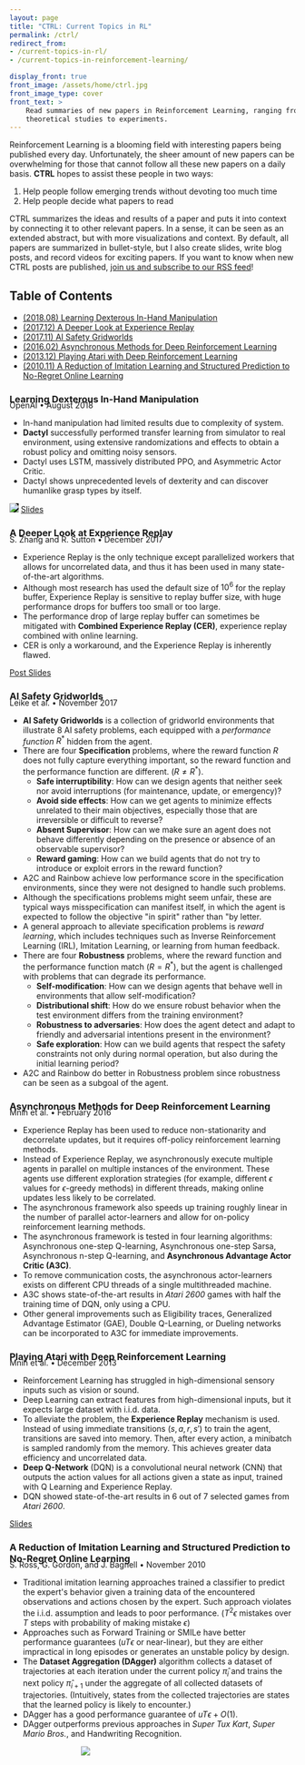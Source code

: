 ```yaml
---
layout: page
title: "CTRL: Current Topics in RL"
permalink: /ctrl/
redirect_from: 
- /current-topics-in-rl/
- /current-topics-in-reinforcement-learning/

display_front: true
front_image: /assets/home/ctrl.jpg
front_image_type: cover
front_text: >
    Read summaries of new papers in Reinforcement Learning, ranging from
    theoretical studies to experiments.
---
```


Reinforcement Learning is a blooming field with interesting papers being published every day. Unfortunately, the sheer amount of new papers can be overwhelming for those that cannot follow all these new papers on a daily basis. **CTRL** hopes to assist these people in two ways:

1. Help people follow emerging trends without devoting too much time
2. Help people decide what papers to read

CTRL summarizes the ideas and results of a paper and puts it into context by connecting it to other relevant papers. In a sense, it can be seen as an extended abstract, but with more visualizations and context. By default, all papers are summarized in bullet-style, but I also create slides, write blog posts, and record videos for exciting papers. If you want to know when new CTRL posts are published, [join us and subscribe to our RSS feed](/feed.xml)!

## Table of Contents

 * [(2018.08) Learning Dexterous In-Hand Manipulation](#learning-dexterous-in-hand-manipulation)
 * [(2017.12) A Deeper Look at Experience Replay](#a-deeper-look-at-experience-replay)
 * [(2017.11) AI Safety Gridworlds](#ai-safety-gridworlds)
 * [(2016.02) Asynchronous Methods for Deep Reinforcement Learning](#asynchronous-methods-for-deep-reinforcement-learning)
 * [(2013.12) Playing Atari with Deep Reinforcement Learning](#playing-atari-with-deep-reinforcement-learning)
 * [(2010.11) A Reduction of Imitation Learning and Structured Prediction to No-Regret Online Learning](#a-reduction-of-imitation-learning-and-structured-prediction-to-no-regret-online-learning)

### Learning Dexterous In-Hand Manipulation

<p style="margin-top: -24px;">OpenAI • August 2018</p>

 - In-hand manipulation had limited results due to complexity of system.
 - **Dactyl** successfully performed transfer learning from simulator to real environment, using extensive randomizations and effects to obtain a robust policy and omitting noisy sensors.
 - Dactyl uses LSTM, massively distributed PPO, and Asymmetric Actor Critic.
 - Dactyl shows unprecedented levels of dexterity and can discover humanlike grasp types by itself.

<img style="background-color: black;" src='{{ "/assets/_pages/ctrl/learning-dexterous-in-hand-manipulation.png" | absolute_url }}'/>

<a class="mdl-button mdl-js-button mdl-button--raised mdl-js-ripple-effect mdl-button--colored" href="/slides/paper/learning_dexterous_in_hand_manipulation.pdf">
Slides
</a>

### A Deeper Look at Experience Replay

<p style="margin-top: -24px;">S. Zhang and R. Sutton • December 2017</p>

 - Experience Replay is the only technique except parallelized workers that allows for uncorrelated data, and thus it has been used in many state-of-the-art algorithms.
 - Although most research has used the default size of $10^6$ for the replay buffer, Experience Replay is sensitive to replay buffer size, with huge performance drops for buffers too small or too large.
 - The performance drop of large replay buffer can sometimes be mitigated with **Combined Experience Replay (CER)**, experience replay combined with online learning.
 - CER is only a workaround, and the Experience Replay is inherently flawed.

<a class="mdl-button mdl-js-button mdl-button--raised mdl-js-ripple-effect mdl-button--colored" href="/ctrl/a-deeper-look-at-experience-replay/">
Post
</a>
<a class="mdl-button mdl-js-button mdl-button--raised mdl-js-ripple-effect mdl-button--colored" href="/slides/paper/a_deeper_look_at_experience_replay.pdf">
Slides
</a>

### AI Safety Gridworlds

<p style="margin-top: -24px;">Leike et al. • November 2017</p>

 - **AI Safety Gridworlds** is a collection of gridworld environments that illustrate 8 AI safety problems, each equipped with a *performance function* $R^*$ hidden from the agent.
 - There are four **Specification** problems, where the reward function $R$ does not fully capture everything important, so the reward function and the performance function are different. ($R \neq R^*$).
    - **Safe interruptibility**: How can we design agents that neither seek nor avoid interruptions (for maintenance, update, or emergency)?
    - **Avoid side effects**: How can we get agents to minimize effects unrelated to their main objectives, especially those that are irreversible or difficult to reverse?
    - **Absent Supervisor**: How can we make sure an agent does not behave differently depending on the presence or absence of an observable supervisor?
    - **Reward gaming**: How can we build agents that do not try to introduce or exploit errors in the reward function?
 - A2C and Rainbow achieve low performance score in the specification environments, since they were not designed to handle such problems.
 - Although the specifications problems might seem unfair, these are typical ways misspecification can manifest itself, in which the agent is expected to follow the objective "in spirit" rather than "by letter.
 - A general approach to alleviate specification problems is *reward learning*, which includes techniques such as Inverse Reinforcement Learning (IRL), Imitation Learning, or learning from human feedback.
 - There are four **Robustness** problems, where the reward function and the performance function match ($R=R^*$), but the agent is challenged with problems that can degrade its performance.
    - **Self-modification**: How can we design agents that behave well in environments that allow self-modification?
    - **Distributional shift**: How do we ensure robust behavior when the test environment differs from the training environment?
    - **Robustness to adversaries**: How does the agent detect and adapt to friendly and adversarial intentions present in the environment?
    - **Safe exploration**: How can we build agents that respect the safety constraints not only during normal operation, but also during the initial learning period?
 - A2C and Rainbow do better in Robustness problem since robustness can be seen as a subgoal of the agent.

### Asynchronous Methods for Deep Reinforcement Learning

<p style="margin-top: -24px;">Mnih et al. • February 2016</p>

 - Experience Replay has been used to reduce non-stationarity and decorrelate updates, but it requires off-policy reinforcement learning methods.
 - Instead of Experience Replay, we asynchronously execute multiple agents in parallel on multiple instances of the environment. These agents use different exploration strategies (for example, different $\epsilon$ values for $\epsilon$-greedy methods) in different threads, making online updates less likely to be correlated.
 - The asynchronous framework also speeds up training roughly linear in the number of parallel actor-learners and allow for on-policy reinforcement learning methods.
 - The asynchronous framework is tested in four learning algorithms: Asynchronous one-step Q-learning, Asynchronous one-step Sarsa, Asynchronous n-step Q-learning, and **Asynchronous Advantage Actor Critic (A3C)**.
 - To remove communication costs, the asynchronous actor-learners exists on different CPU threads of a single multithreaded machine.
 - A3C shows state-of-the-art results in *Atari 2600* games with half the training time of DQN, only using a CPU.
 - Other general improvements such as Eligibility traces, Generalized Advantage Estimator (GAE), Double Q-Learning, or Dueling networks can be incorporated to A3C for immediate improvements.

### Playing Atari with Deep Reinforcement Learning

<p style="margin-top: -24px;">Mnih et al. • December 2013</p>

 * Reinforcement Learning has struggled in high-dimensional sensory inputs such as vision or sound.
 * Deep Learning can extract features from high-dimensional inputs, but it expects large dataset with i.i.d. data.
 * To alleviate the problem, the **Experience Replay** mechanism is used. Instead of using immediate transitions $(s, a, r, s')$ to train the agent, transitions are saved into memory. Then, after every action, a minibatch is sampled randomly from the memory. This achieves greater data efficiency and uncorrelated data.
 * **Deep Q-Network** (DQN) is a convolutional neural network (CNN) that outputs the action values for all actions given a state as input, trained with Q Learning and Experience Replay.
 * DQN showed state-of-the-art results in 6 out of 7 selected games from *Atari 2600*.

<a class="mdl-button mdl-js-button mdl-button--raised mdl-js-ripple-effect mdl-button--colored" href="/slides/paper/playing_atari_with_deep_reinforcement_learning.pdf">
Slides
</a>

### A Reduction of Imitation Learning and Structured Prediction to No-Regret Online Learning

<p style="margin-top: -24px;">S. Ross, G. Gordon, and J. Bagnell • November 2010</p>

 - Traditional imitation learning approaches trained a classifier to predict the expert's behavior given a training data of the encountered observations and actions chosen by the expert. Such approach violates the i.i.d. assumption and leads to poor performance. ($T^2\epsilon$ mistakes over $T$ steps with probability of making mistake $\epsilon$)
 - Approaches such as Forward Training or SMILe have better performance guarantees ($uT\epsilon$ or near-linear), but they are either impractical in long episodes or generates an unstable policy by design.
 - The **Dataset Aggregation (DAgger)** algorithm collects a dataset of trajectories at each iteration under the current policy $\hat{\pi}_ i$ and trains the next policy $\hat{\pi}_{i+1}$ under the aggregate of all collected datasets of trajectories. (Intuitively, states from the collected trajectories are states that the learned policy is likely to encounter.)
 - DAgger has a good performance guarantee of $uT\epsilon + O(1)$.
 - DAgger outperforms previous approaches in *Super Tux Kart*, *Super Mario Bros.*, and Handwriting Recognition.

<div style="margin: 0 auto; width: 50%;">
<img src='{{ "/assets/_pages/ctrl/a-reduction-of-imitation-learning-and-structured-prediction-to-no-regret-online-learning.png" | absolute_url }}'/>
</div>
